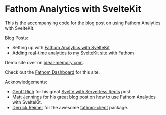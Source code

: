 # Fathom Analytics with SvelteKit

This is the accompanying code for the blog post on using Fathom
Analytics with SvelteKit.

Blog Posts:

- Setting up with [Fathom Analytics with SvelteKit]
- [Adding real-time analytics to my SvelteKit site with Fathom]

Demo site over on [ideal-memory.com].

Check out the [Fathom Dashboard] for this site.

Acknowledgements:

- [Geoff Rich] for his great [Svelte with Serverless Redis] post.
- [Matt Jennings] for his great blog post on how to use Fathom
  Analytics with SvelteKit.
- [Derrick Reimer] for the awesome [fathom-client] package.

<!-- Links -->

[Fathom Analytics with SvelteKit]:
	https://scottspence.com/posts/fathom-analytics-with-svelte
[Adding real-time analytics to my SvelteKit site with Fathom]:
	https://scottspence.com/posts/adding-real-time-analytics-to-my-sveltekit-site-with-fathom
[ideal-memory.com]: https://ideal-memory.com
[fathom dashboard]:
	https://app.usefathom.com/share/nymdtplm/ideal-memory
[Matt Jennings]:
	https://mattjennings.io/blog/how-to-use-fathom-analytics-with-sveltekit
[Derrick Reimer]: https://github.com/derrickreimer
[fathom-client]: https://github.com/derrickreimer/fathom-client
[Geoff Rich]: https://github.com/geoffrich
[Svelte with Serverless Redis]:
	https://upstash.com/blog/svelte-with-serverless-redis
